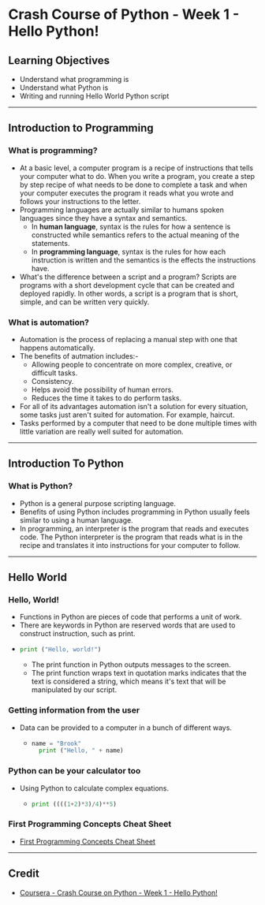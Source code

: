# Crash Course of Python - Week 1 - Hello Python!

## Learning Objectives
* Understand what programming is
* Understand what Python is
* Writing and running Hello World Python script

---

## Introduction to Programming
### What is programming?
* At a basic level, a computer program is a recipe of instructions that tells your computer what to do. When you write a program, you create a step by step recipe of what needs to be done to complete a task and when your computer executes the program it reads what you wrote and follows your instructions to the letter.
* Programming languages are actually similar to humans spoken languages since they have a syntax and semantics.
  * In **human language**, syntax is the rules for how a sentence is constructed while semantics refers to the actual meaning of the statements.  
  * In **programming language**, syntax is the rules for how each instruction is written and the semantics is the effects the instructions have.  
* What's the difference between a script and a program? Scripts are programs with a short development cycle that can be created and deployed rapidly. In other words, a script is a program that is short, simple, and can be written very quickly.

### What is automation?
* Automation is the process of replacing a manual step with one that happens automatically.
* The benefits of autmation includes:-
  * Allowing people to concentrate on more complex, creative, or difficult tasks.
  * Consistency.
  * Helps avoid the possibility of human errors.
  * Reduces the time it takes to do perform tasks.
* For all of its advantages automation isn't a solution for every situation, some tasks just aren't suited for automation. For example, haircut.
* Tasks performed by a computer that need to be done multiple times with little variation are really well suited for automation.

---

## Introduction To Python
### What is Python?
* Python is a general purpose scripting language.
* Benefits of using Python includes programming in Python usually feels similar to using a human language.
* In programming, an interpreter is the program that reads and executes code. The Python interpreter is the program that reads what is in the recipe and translates it into instructions for your computer to follow.

---

## Hello World
### Hello, World!
* Functions in Python are pieces of code that performs a unit of work.
* There are keywords in Python are reserved words that are used to construct instruction, such as print.
* ```Python
  print ("Hello, world!")
  ```
  * The print function in Python outputs messages to the screen.
  * The print function wraps text in quotation marks indicates that the text is considered a string, which means it's text that will be manipulated by our script.
  
### Getting information from the user
* Data can be provided to a computer in a bunch of different ways.
  * ```Python
    name = "Brook"
      print ("Hello, " + name)
    ```

### Python can be your calculator too
* Using Python to calculate complex equations.  
  * ```Python
    print ((((1+2)*3)/4)**5)
    ```
    
### First Programming Concepts Cheat Sheet
* [First Programming Concepts Cheat Sheet](https://www.coursera.org/learn/python-crash-course/supplement/nonTo/first-programming-concepts-cheat-sheet)

---

## Credit
* [Coursera - Crash Course on Python - Week 1 - Hello Python!](https://www.coursera.org/learn/python-crash-course/home/week/1)
